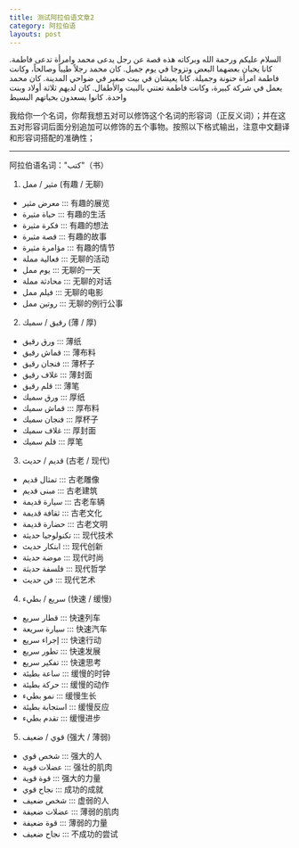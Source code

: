 ```yaml
---
title: 测试阿拉伯语文章2
category: 阿拉伯语
layouts: post
---
```


السلام عليكم ورحمة الله وبركاته هذه قصة عن رجل يدعى محمد وامرأة تدعى فاطمة. كانا يحبان بعضهما البعض وتزوجا في يوم جميل. كان محمد رجلاً طيباً وصالحاً، وكانت فاطمة امرأة حنونة وجميلة. كانا يعيشان في بيت صغير في ضواحي المدينة. كان محمد يعمل في شركة كبيرة، وكانت فاطمة تعتني بالبيت والأطفال. كان لديهم ثلاثة أولاد وبنت واحدة. كانوا يسعدون بحياتهم البسيط

我给你一个名词，你帮我想五对可以修饰这个名词的形容词（正反义词）；并在这五对形容词后面分别追加可以修饰的五个事物。按照以下格式输出，注意中文翻译和形容词搭配的准确性；

---
阿拉伯语名词："كتب"（书）

1. مثير / ممل (有趣 / 无聊)

- معرض مثير ::: 有趣的展览
- حياة مثيرة ::: 有趣的生活
- فكرة مثيرة ::: 有趣的想法
- قصة مثيرة ::: 有趣的故事
- مؤامرة مثيرة ::: 有趣的情节
- فعالية مملة ::: 无聊的活动
- يوم ممل ::: 无聊的一天
- محادثة مملة ::: 无聊的对话
- فيلم ممل ::: 无聊的电影
- روتين ممل ::: 无聊的例行公事

2. رقيق / سميك (薄 / 厚)

- ورق رقيق ::: 薄纸
- قماش رقيق ::: 薄布料
- فنجان رقيق ::: 薄杯子
- غلاف رقيق ::: 薄封面
- قلم رقيق ::: 薄笔
- ورق سميك ::: 厚纸
- قماش سميك ::: 厚布料
- فنجان سميك ::: 厚杯子
- غلاف سميك ::: 厚封面
- قلم سميك ::: 厚笔

3. قديم / حديث (古老 / 现代)

- تمثال قديم ::: 古老雕像
- مبنى قديم ::: 古老建筑
- سيارة قديمة ::: 古老车辆
- ثقافة قديمة ::: 古老文化
- حضارة قديمة ::: 古老文明
- تكنولوجيا حديثة ::: 现代技术
- ابتكار حديث ::: 现代创新
- موضة حديثة ::: 现代时尚
- فلسفة حديثة ::: 现代哲学
- فن حديث ::: 现代艺术

4. سريع / بطيء (快速 / 缓慢)

- قطار سريع ::: 快速列车
- سيارة سريعة ::: 快速汽车
- إجراء سريع ::: 快速行动
- تطور سريع ::: 快速发展
- تفكير سريع ::: 快速思考
- ساعة بطيئة ::: 缓慢的时钟
- حركة بطيئة ::: 缓慢的动作
- نمو بطيء ::: 缓慢生长
- استجابة بطيئة ::: 缓慢反应
- تقدم بطيء ::: 缓慢进步

5. قوي / ضعيف (强大 / 薄弱)

- شخص قوي ::: 强大的人
- عضلات قوية ::: 强壮的肌肉
- قوة قوية ::: 强大的力量
- نجاح قوي ::: 成功的成就
- شخص ضعيف ::: 虚弱的人
- عضلات ضعيفة ::: 薄弱的肌肉
- قوة ضعيفة ::: 薄弱的力量
- نجاح ضعيف ::: 不成功的尝试

